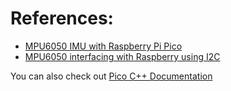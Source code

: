 

# References:
- [MPU6050 IMU with Raspberry Pi Pico](https://www.youtube.com/watch?v=XlpYI7XECzc&ab_channel=SethAltobelliClips)
- [MPU6050 interfacing with Raspberry using I2C](https://www.youtube.com/watch?v=7f32ZLMUuME)

You can also check out [Pico C++ Documentation](https://datasheets.raspberrypi.com/pico/raspberry-pi-pico-c-sdk.pdf)
